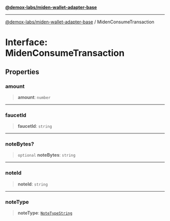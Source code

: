 [**@demox-labs/miden-wallet-adapter-base**](../README.md)

***

[@demox-labs/miden-wallet-adapter-base](../globals.md) / MidenConsumeTransaction

# Interface: MidenConsumeTransaction

## Properties

### amount

> **amount**: `number`

***

### faucetId

> **faucetId**: `string`

***

### noteBytes?

> `optional` **noteBytes**: `string`

***

### noteId

> **noteId**: `string`

***

### noteType

> **noteType**: [`NoteTypeString`](../type-aliases/NoteTypeString.md)
